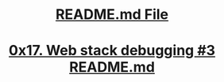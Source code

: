 <H1 align="center", height="1500"> <ins> README.md File </ins> </H1>
<H1 align="center"> <ins> 0x17. Web stack debugging #3 README.md</ins> </H1>

